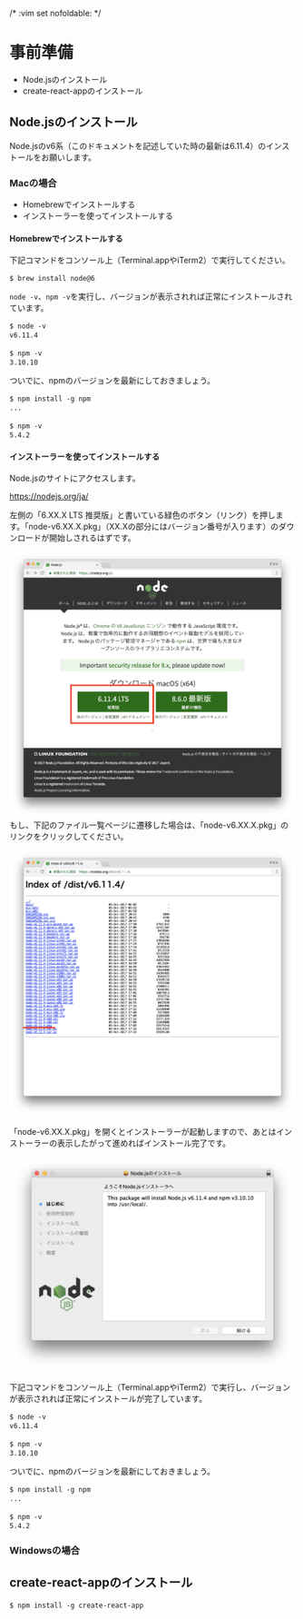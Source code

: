 /* :vim set nofoldable: */

# 事前準備

- Node.jsのインストール
- create-react-appのインストール

## Node.jsのインストール

Node.jsのv6系（このドキュメントを記述していた時の最新は6.11.4）のインストールをお願いします。

### Macの場合

- Homebrewでインストールする
- インストーラーを使ってインストールする

#### Homebrewでインストールする

下記コマンドをコンソール上（Terminal.appやiTerm2）で実行してください。

```console
$ brew install node@6
```

`node -v`、`npm -v`を実行し、バージョンが表示されれば正常にインストールされています。

```console
$ node -v
v6.11.4

$ npm -v
3.10.10
```

ついでに、npmのバージョンを最新にしておきましょう。

```console
$ npm install -g npm
...

$ npm -v
5.4.2
```

#### インストーラーを使ってインストールする

Node.jsのサイトにアクセスします。

https://nodejs.org/ja/

左側の「6.XX.X LTS 推奨版」と書いている緑色のボタン（リンク）を押します。「node-v6.XX.X.pkg」（XX.Xの部分にはバージョン番号が入ります）のダウンロードが開始しされるはずです。

![Node.jsの公式サイト](./images/installer-on-mac/1-nodejs-org.png)
もし、下記のファイル一覧ページに遷移した場合は、「node-v6.XX.X.pkg」のリンクをクリックしてください。

![ファイル一覧](./images/installer-on-mac/2-installer.png)

「node-v6.XX.X.pkg」を開くとインストーラーが起動しますので、あとはインストーラーの表示したがって進めればインストール完了です。

![インストーラー画面](./images/installer-on-mac/3-installer-window.png)

下記コマンドをコンソール上（Terminal.appやiTerm2）で実行し、バージョンが表示されれば正常にインストールが完了しています。

```console
$ node -v
v6.11.4

$ npm -v
3.10.10
```

ついでに、npmのバージョンを最新にしておきましょう。

```console
$ npm install -g npm
...

$ npm -v
5.4.2
```

### Windowsの場合

## create-react-appのインストール

```console
$ npm install -g create-react-app
```
